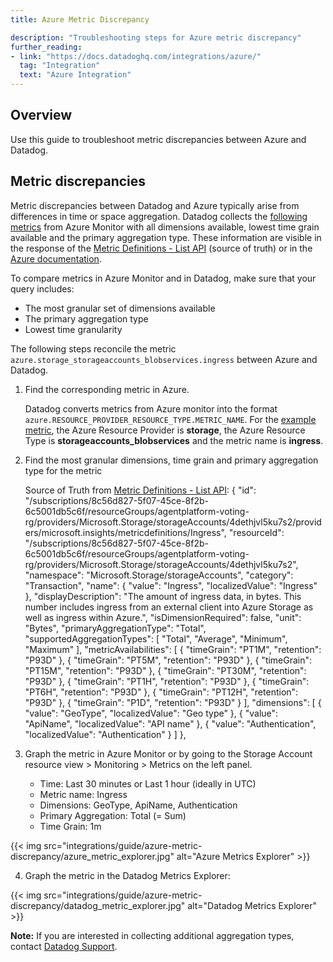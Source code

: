 ```yaml
---
title: Azure Metric Discrepancy

description: "Troubleshooting steps for Azure metric discrepancy"
further_reading:
- link: "https://docs.datadoghq.com/integrations/azure/"
  tag: "Integration"
  text: "Azure Integration"
---
```


## Overview

Use this guide to troubleshoot metric discrepancies between Azure and Datadog.

## Metric discrepancies

Metric discrepancies between Datadog and Azure typically arise from differences in time or space aggregation. Datadog collects the [following metrics][1] from Azure Monitor with all dimensions available, lowest time grain available and the primary aggregation type. 
These information are visible in the response of the [Metric Definitions - List API][2] (source of truth) or in the [Azure documentation][3]. 

To compare metrics in Azure Monitor and in Datadog, make sure that your query includes:

- The most granular set of dimensions available 
- The primary aggregation type 
- Lowest time granularity

The following steps reconcile the metric `azure.storage_storageaccounts_blobservices.ingress` between Azure and Datadog.

  1. Find the corresponding metric in Azure.

     Datadog converts metrics from Azure monitor into the format `azure.RESOURCE_PROVIDER_RESOURCE_TYPE.METRIC_NAME`. For the [example metric][4], the Azure Resource Provider is **storage**, the Azure Resource Type is **storageaccounts_blobservices** and the metric name is **ingress**.

  2. Find the most granular dimensions, time grain and primary aggregation type for the metric

     Source of Truth from [Metric Definitions - List API][2]:
         {
      "id": "/subscriptions/8c56d827-5f07-45ce-8f2b-6c5001db5c6f/resourceGroups/agentplatform-voting-rg/providers/Microsoft.Storage/storageAccounts/4dethjvl5ku7s2/providers/microsoft.insights/metricdefinitions/Ingress",
      "resourceId": "/subscriptions/8c56d827-5f07-45ce-8f2b-6c5001db5c6f/resourceGroups/agentplatform-voting-rg/providers/Microsoft.Storage/storageAccounts/4dethjvl5ku7s2",
      "namespace": "Microsoft.Storage/storageAccounts",
      "category": "Transaction",
      "name": {
        "value": "Ingress",
        "localizedValue": "Ingress"
      },
      "displayDescription": "The amount of ingress data, in bytes. This number includes ingress from an external client into Azure Storage as well as ingress within Azure.",
      "isDimensionRequired": false,
      "unit": "Bytes",
      "primaryAggregationType": "Total",
      "supportedAggregationTypes": [
        "Total",
        "Average",
        "Minimum",
        "Maximum"
      ],
      "metricAvailabilities": [
        {
          "timeGrain": "PT1M",
          "retention": "P93D"
        },
        {
          "timeGrain": "PT5M",
          "retention": "P93D"
        },
        {
          "timeGrain": "PT15M",
          "retention": "P93D"
        },
        {
          "timeGrain": "PT30M",
          "retention": "P93D"
        },
        {
          "timeGrain": "PT1H",
          "retention": "P93D"
        },
        {
          "timeGrain": "PT6H",
          "retention": "P93D"
        },
        {
          "timeGrain": "PT12H",
          "retention": "P93D"
        },
        {
          "timeGrain": "P1D",
          "retention": "P93D"
        }
      ],
      "dimensions": [
        {
          "value": "GeoType",
          "localizedValue": "Geo type"
        },
        {
          "value": "ApiName",
          "localizedValue": "API name"
        },
        {
          "value": "Authentication",
          "localizedValue": "Authentication"
        }
      ]
    },

   3. Graph the metric in Azure Monitor or by going to the Storage Account resource view > Monitoring > Metrics on the left panel.

      - Time: Last 30 minutes or Last 1 hour (ideally in UTC)
      - Metric name: Ingress
      - Dimensions: GeoType, ApiName, Authentication
      - Primary Aggregation: Total (= Sum)
      - Time Grain: 1m 

   {{< img src="integrations/guide/azure-metric-discrepancy/azure_metric_explorer.jpg" alt="Azure Metrics Explorer" >}}

   4. Graph the metric in the Datadog Metrics Explorer:

   {{< img src="integrations/guide/azure-metric-discrepancy/datadog_metric_explorer.jpg" alt="Datadog Metrics Explorer" >}}

   **Note:** If you are interested in collecting additional aggregation types, contact [Datadog Support][5]. 


[1]: https://learn.microsoft.com/en-us/azure/azure-monitor/reference/metrics-index
[2]: https://learn.microsoft.com/en-us/rest/api/monitor/metric-definitions/list?view=rest-monitor-2023-10-01&tabs=HTTP
[3]: https://learn.microsoft.com/en-us/azure/azure-monitor/reference/metrics-index
[4]: https://learn.microsoft.com/en-us/azure/azure-monitor/reference/supported-metrics/microsoft-storage-storageaccounts-blobservices-metrics#:~:text=ingress%20within%20Azure.-,Ingress,-Bytes
[5]: https://www.datadoghq.com/support/?_gl=1*16y4k0m*_gcl_au*Nzk2MDcyODA2LjE3NTMzNDM3NDcuMTU2MDg0MjQwNC4xNzU1MDkzNDEwLjE3NTUwOTM0MDk.*_ga*NjQzMjQxMzMxLjE3NTM2NDM2NjA.*_ga_KN80RDFSQK*czE3NTg1NDIzMTEkbzEzNSRnMSR0MTc1ODU0MjMxMiRqNTkkbDAkaDE1NDI5OTgyMQ..*_fplc*SDdHRHlxOU85Z1c4RURhS09HczVDM01aYkoySVBWSEtCTjFKd3FIdUl4aWolMkIyY1o3YmUyQU9EbTF3TVF4OGJETVE3SW14ViUyRkVaQUdlV0VmeTIyN3pHSDY5JTJCNkYyV0hac0t1SzVyc0c5R2dQdE5BVGFCOG8wWHhmZiUyRnJGYnclM0QlM0Q.
